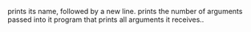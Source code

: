 prints its name, followed by a new line.
prints the number of arguments passed into it
program that prints all arguments it receives..
